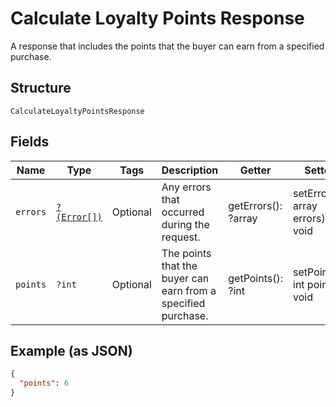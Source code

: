 
# Calculate Loyalty Points Response

A response that includes the points that the buyer can earn from
a specified purchase.

## Structure

`CalculateLoyaltyPointsResponse`

## Fields

| Name | Type | Tags | Description | Getter | Setter |
|  --- | --- | --- | --- | --- | --- |
| `errors` | [`?(Error[])`](/doc/models/error.md) | Optional | Any errors that occurred during the request. | getErrors(): ?array | setErrors(?array errors): void |
| `points` | `?int` | Optional | The points that the buyer can earn from a specified purchase. | getPoints(): ?int | setPoints(?int points): void |

## Example (as JSON)

```json
{
  "points": 6
}
```

